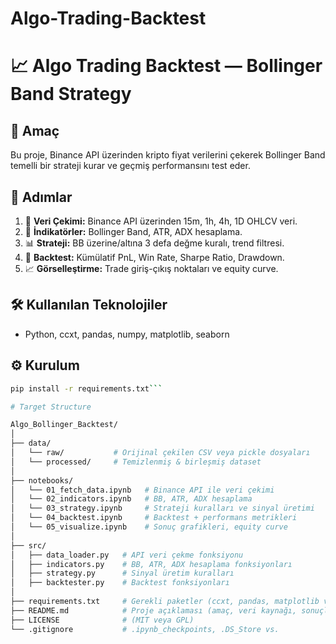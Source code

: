# Algo-Trading-Backtest

# 📈 Algo Trading Backtest — Bollinger Band Strategy

## 🎯 Amaç
Bu proje, Binance API üzerinden kripto fiyat verilerini çekerek Bollinger Band temelli bir strateji kurar ve geçmiş performansını test eder.

## 🧩 Adımlar
1. 📡 **Veri Çekimi:** Binance API üzerinden 15m, 1h, 4h, 1D OHLCV veri.
2. 🧮 **İndikatörler:** Bollinger Band, ATR, ADX hesaplama.
3. 📊 **Strateji:** BB üzerine/altına 3 defa değme kuralı, trend filtresi.
4. 🔁 **Backtest:** Kümülatif PnL, Win Rate, Sharpe Ratio, Drawdown.
5. 📈 **Görselleştirme:** Trade giriş-çıkış noktaları ve equity curve.

## 🛠️ Kullanılan Teknolojiler
- Python, ccxt, pandas, numpy, matplotlib, seaborn

## ⚙️ Kurulum
```bash
pip install -r requirements.txt```

# Target Structure

Algo_Bollinger_Backtest/
│
├── data/
│   └── raw/           # Orijinal çekilen CSV veya pickle dosyaları
│   └── processed/     # Temizlenmiş & birleşmiş dataset
│
├── notebooks/
│   └── 01_fetch_data.ipynb   # Binance API ile veri çekimi
│   └── 02_indicators.ipynb   # BB, ATR, ADX hesaplama
│   └── 03_strategy.ipynb     # Strateji kuralları ve sinyal üretimi
│   └── 04_backtest.ipynb     # Backtest + performans metrikleri
│   └── 05_visualize.ipynb    # Sonuç grafikleri, equity curve
│
├── src/
│   ├── data_loader.py   # API veri çekme fonksiyonu
│   ├── indicators.py    # BB, ATR, ADX hesaplama fonksiyonları
│   ├── strategy.py      # Sinyal üretim kuralları
│   ├── backtester.py    # Backtest fonksiyonları
│
├── requirements.txt     # Gerekli paketler (ccxt, pandas, matplotlib vs)
├── README.md            # Proje açıklaması (amaç, veri kaynağı, sonuçlar)
├── LICENSE              # (MIT veya GPL)
└── .gitignore           # .ipynb_checkpoints, .DS_Store vs.

